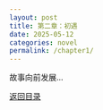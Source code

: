 ```yaml
---
layout: post
title: 第二章：初遇
date: 2025-05-12
categories: novel
permalink: /chapter1/
---
```


故事向前发展...

[返回目录](/chapters/)
